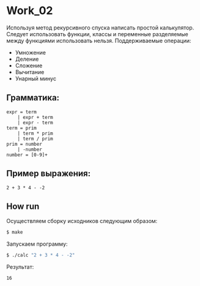 # Work_02
Используя метод рекурсивного спуска написать простой калькулятор. Следует использовать функции, классы и переменные разделяемые между функциями использовать нельзя. Поддерживаемые операции:

* Умножение
* Деление
* Сложение
* Вычитание
* Унарный минус

## Грамматика:
```
expr = term
    | expr + term
    | expr - term
term = prim
    | term * prim
    | term / prim
prim = number
    | -number
number = [0-9]+
```

## Пример выражения:
```
2 + 3 * 4 - -2
```

## How run
Осуществляем сборку исходников следующим образом:
```sh
$ make
```
Запускаем программу:
```sh
$ ./calc "2 + 3 * 4 - -2"
```

Результат:
```sh
16
```